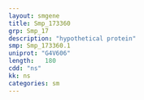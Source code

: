 ```yaml
---
layout: smgene
title: Smp_173360
grp: Smp_17
description: "hypothetical protein"
smp: Smp_173360.1
uniprot: "G4V606"
length:   180
cdd: "ns"
kk: ns
categories: sm
---
```

